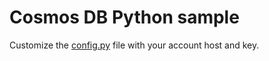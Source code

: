 # Cosmos DB Python sample

Customize the [config.py](./config.py) file with your account host and key.